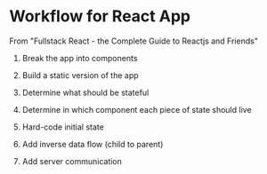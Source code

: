 # Workflow for React App

From "Fullstack React - the Complete Guide to Reactjs and Friends"

1. Break the app into components

2. Build a static version of the app

3. Determine what should be stateful

4. Determine in which component each piece of state should live

5. Hard-code initial state

6. Add inverse data flow (child to parent)

7. Add server communication

